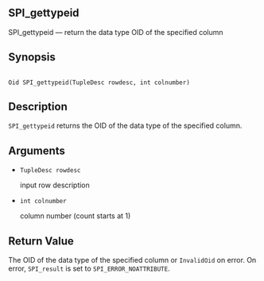 ## SPI\_gettypeid

SPI\_gettypeid — return the data type OID of the specified column

## Synopsis

```

Oid SPI_gettypeid(TupleDesc rowdesc, int colnumber)
```

## Description

`SPI_gettypeid` returns the OID of the data type of the specified column.

## Arguments

* `TupleDesc rowdesc`

    input row description

* `int colnumber`

    column number (count starts at 1)

## Return Value

The OID of the data type of the specified column or `InvalidOid` on error. On error, `SPI_result` is set to `SPI_ERROR_NOATTRIBUTE`.